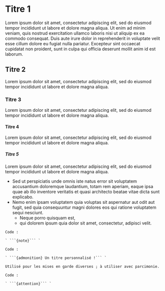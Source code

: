 # Titre 1

Lorem ipsum dolor sit amet, consectetur adipiscing elit, sed do eiusmod tempor incididunt ut labore et dolore magna aliqua. Ut enim ad minim veniam, quis nostrud exercitation ullamco laboris nisi ut aliquip ex ea commodo consequat. Duis aute irure dolor in reprehenderit in voluptate velit esse cillum dolore eu fugiat nulla pariatur. Excepteur sint occaecat cupidatat non proident, sunt in culpa qui officia deserunt mollit anim id est laborum.

## Titre 2

Lorem ipsum dolor sit amet, consectetur adipiscing elit, sed do eiusmod tempor incididunt ut labore et dolore magna aliqua.

### Titre 3

Lorem ipsum dolor sit amet, consectetur adipiscing elit, sed do eiusmod tempor incididunt ut labore et dolore magna aliqua.

#### Titre 4

Lorem ipsum dolor sit amet, consectetur adipiscing elit, sed do eiusmod tempor incididunt ut labore et dolore magna aliqua.

##### Titre 5

Lorem ipsum dolor sit amet, consectetur adipiscing elit, sed do eiusmod tempor incididunt ut labore et dolore magna aliqua.

- Sed ut perspiciatis unde omnis iste natus error sit voluptatem accusantium doloremque laudantium, totam rem aperiam, eaque ipsa quae ab illo inventore veritatis et quasi architecto beatae vitae dicta sunt explicabo.
- Nemo enim ipsam voluptatem quia voluptas sit aspernatur aut odit aut fugit, sed quia consequuntur magni dolores eos qui ratione voluptatem sequi nesciunt.
  - Neque porro quisquam est,
  - qui dolorem ipsum quia dolor sit amet, consectetur, adipisci velit.





```{note} 
Code : 

` ```{note}``` `
```

```{admonition} Un titre personnalisé !
Code : 

` ```{admonition} Un titre personnalisé !``` `
```

```{attention} 
Utilisé pour les mises en garde diverses ; à utiliser avec parcimonie.

Code : 

` ```{attention}``` `
```